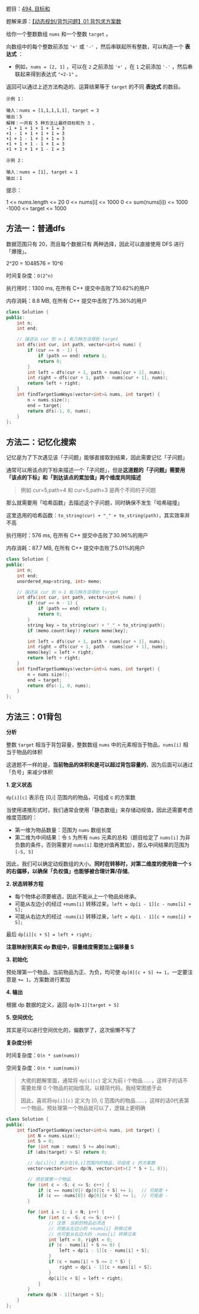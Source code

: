 题目：[494. 目标和](https://leetcode-cn.com/problems/target-sum/)

题解来源：[【动态规划/背包问题】01 背包求方案数](https://mp.weixin.qq.com/s?__biz=MzU4NDE3MTEyMA==&mid=2247488724&idx=1&sn=68b106ec37730b9ce3988195ae45ac7b&chksm=fd9cbfcbcaeb36dd59df2aa48f530b22897e20bf824e99f4d68ac09e8521b8cfc3b22bb44927&scene=178&cur_album_id=1751702161341628417#rd)

给你一个整数数组 `nums` 和一个整数 `target` 。

向数组中的每个整数前添加 `'+'` 或 `'-'` ，然后串联起所有整数，可以构造一个 **表达式** ：

- 例如，`nums = [2, 1]` ，可以在 `2` 之前添加 `'+'` ，在 `1` 之前添加 `'-'` ，然后串联起来得到表达式 `"+2-1"` 。

返回可以通过上述方法构造的、运算结果等于 `target` 的不同 **表达式** 的数目。

```
示例 1：

输入：nums = [1,1,1,1,1], target = 3
输出：5
解释：一共有 5 种方法让最终目标和为 3 。
-1 + 1 + 1 + 1 + 1 = 3
+1 - 1 + 1 + 1 + 1 = 3
+1 + 1 - 1 + 1 + 1 = 3
+1 + 1 + 1 - 1 + 1 = 3
+1 + 1 + 1 + 1 - 1 = 3

示例 2：

输入：nums = [1], target = 1
输出：1
```

提示：

1 <= nums.length <= 20
0 <= nums[i] <= 1000
0 <= sum(nums[i]) <= 1000
-1000 <= target <= 1000

## 方法一：普通dfs

数据范围只有 20，而且每个数据只有 两种选择，因此可以直接使用 DFS 进行「爆搜」。

2^20 = 1048576 = 10^6

时间复杂度：`O(2^n)`

执行用时：1300 ms, 在所有 C++ 提交中击败了10.62%的用户

内存消耗：8.8 MB, 在所有 C++ 提交中击败了75.36%的用户

```c++
class Solution {
public:
    int n;
    int end;

    // 描述从 cur 到 n-1 有几种方法得到 target
    int dfs(int cur, int path, vector<int>& nums) {
        if (cur == n - 1) {
            if (path == end) return 1;
            return 0;
        }
        int left = dfs(cur + 1, path + nums[cur + 1], nums);
        int right = dfs(cur + 1, path - nums[cur + 1], nums);
        return left + right;
    }
    int findTargetSumWays(vector<int>& nums, int target) {
        n = nums.size();
        end = target;
        return dfs(-1, 0, nums);
    }
};
```

## 方法二：记忆化搜索

记忆是为了下次遇见该「子问题」能够直接取到结果，因此需要记忆「子问题」

通常可以用该点的下标来描述一个「子问题」，但是**这道题的「子问题」需要用「该点的下标」和「到达该点的累加值」两个维度共同描述**

> 例如 cur=5,path=4 和 cur=5,path=3 是两个不同的子问题

那么就需要用「哈希函数」去描述这个子问题，同时确保不发生「哈希碰撞」

这里选用的哈希函数：`to_string(cur) + "_" + to_string(path)`，其实效率并不高

执行用时：576 ms, 在所有 C++ 提交中击败了30.96%的用户

内存消耗：87.7 MB, 在所有 C++ 提交中击败了5.01%的用户

```c++
class Solution {
public:
    int n;
    int end;
    unordered_map<string, int> memo;

    // 描述从 cur 到 n-1 有几种方法得到 target
    int dfs(int cur, int path, vector<int>& nums) {
        if (cur == n - 1) {
            if (path == end) return 1;
            return 0;
        }
        string key = to_string(cur) + "_" + to_string(path);
        if (memo.count(key)) return memo[key];

        int left = dfs(cur + 1, path + nums[cur + 1], nums);
        int right = dfs(cur + 1, path - nums[cur + 1], nums);
        memo[key] = left + right;
        return left + right;
    }
    int findTargetSumWays(vector<int>& nums, int target) {
        n = nums.size();
        end = target;
        return dfs(-1, 0, nums);
    }
};
```

## 方法三：01背包

**分析**

整数 `target` 相当于背包容量，整数数组 `nums` 中的元素相当于物品，`nums[i]` 相当于物品的体积

这道题不一样的是，**当前物品的体积和是可以超过背包容量的**，因为后面可以通过「负号」来减少体积

**1. 定义状态**

`dp[i][c]` 表示在 [0,i] 范围内的物品，可组成 c 的方案数

当使用递推形式时，我们通常会使用「静态数组」来存储动规值，因此还需要考虑维度范围的：

- 第一维为物品数量：范围为 `nums` 数组长度
- 第二维为中间结果：令 `S` 为所有 `nums` 元素的总和（题目给定了 `nums[i]` 为非负数的条件，否则需要对 `nums[i]` 取绝对值再累加），那么中间结果的范围为 `[-S, S]`

因此，我们可以确定动规数组的大小。**同时在转移时，对第二维度的使用做一个 `S` 的右偏移，以确保「负权值」也能够被合理计算/存储**。

**2. 状态转移方程**

- 每个物体必须要被选，因此不能从上一个物品处继承。
- 可能从左边小的经过 `+nums[i]` 转移过来，`left = dp[i - 1][c - nums[i] + S];`
- 可能从右边大的经过 `-nums[i]` 转移过来，`left = dp[i - 1][c + nums[i] + S];`

最后 `dp[i][c + S] = left + right;`

**注意映射到真实 dp 数组中，容量维度需要加上偏移量 S**

**3. 初始化**

预处理第一个物品，当前物品为正、为负，均可使 `dp[0][c + S] += 1`，一定要注意是 `+= 1`，方案数进行累加

**4. 输出**

根据 dp 数据的定义，返回 `dp[N-1][target + S]`

**5. 空间优化**

其实是可以进行空间优化的，偏数学了，这次偷懒不写了

**复杂度分析**

时间复杂度：`O(n * sum(nums))`

空间复杂度：`O(n * sum(nums))`

> 大佬的题解里面，通常将 `dp[i][c]` 定义为前 i 个物品......，这样子的话不需要处理 0 个物品的初始情况，以精简代码，我经常困惑于此
>
> 因此，喜欢将`dp[i][c]` 定义为 [0, i] 范围内的物品......，这样的话0代表第一个物品，预处理第一个物品就可以了，逻辑上更明确

```c++
class Solution {
public:
    int findTargetSumWays(vector<int>& nums, int target) {
        int N = nums.size();
        int S = 0;
        for (int num : nums) S += abs(num);
        if (abs(target) > S) return 0;

        // dp[i][c] 表示在[0,i]范围内的物品，可组成 c 的方案数
        vector<vector<int>> dp(N, vector<int>(2 * S + 1, 0));

        // 预处理第一个物品
        for (int c = -S; c <= S; c++) {
            if (c == nums[0]) dp[0][c + S] += 1;   // 可能是 +
            if (c == -nums[0]) dp[0][c + S] += 1;  // 可能是 -
        }

        for (int i = 1; i < N; i++) {
            for (int c = -S; c <= S; c++) {
                // 注意：当前的物品必须选
                // 可能从左边小的 +nums[i] 转移过来
                // 也可能从右边大的 -nums[i] 转移过来
                int left = 0, right = 0;
                if (c - nums[i] + S >= 0) {
                    left = dp[i - 1][c - nums[i] + S];
                }
                if (c + nums[i] + S <= 2 * S) {
                    right = dp[i - 1][c + nums[i] + S];
                }
                dp[i][c + S] = left + right;
            }
        }
        return dp[N - 1][target + S];
    }
};

```

